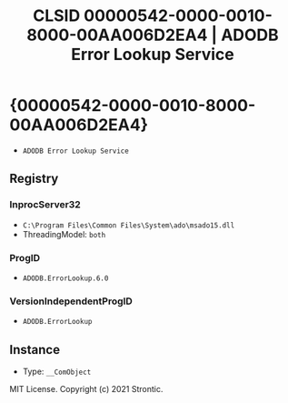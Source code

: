 ﻿---
title: "CLSID 00000542-0000-0010-8000-00AA006D2EA4 | ADODB Error Lookup Service"
excerpt: What is COM-Object CLSID 00000542-0000-0010-8000-00AA006D2EA4?
---

# {00000542-0000-0010-8000-00AA006D2EA4}

* `ADODB Error Lookup Service`

## Registry


### InprocServer32

* `C:\Program Files\Common Files\System\ado\msado15.dll`
* ThreadingModel: `both`

### ProgID

* `ADODB.ErrorLookup.6.0`

### VersionIndependentProgID

* `ADODB.ErrorLookup`

## Instance

* Type: `__ComObject`

MIT License. Copyright (c) 2021 Strontic.



